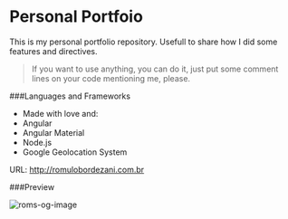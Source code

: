 # Personal Portfoio
This is my personal portfolio repository.
Usefull to share how I did some features and directives. 

> If you want to use anything, you can do it, just put some comment lines on your code mentioning me, please.

###Languages and Frameworks
* Made with love and:
* Angular
* Angular Material
* Node.js
* Google Geolocation System

URL: http://romulobordezani.com.br <br/>

###Preview

![roms-og-image](http://romulobordezani.com.br/images/git/rb-index2.jpg)
